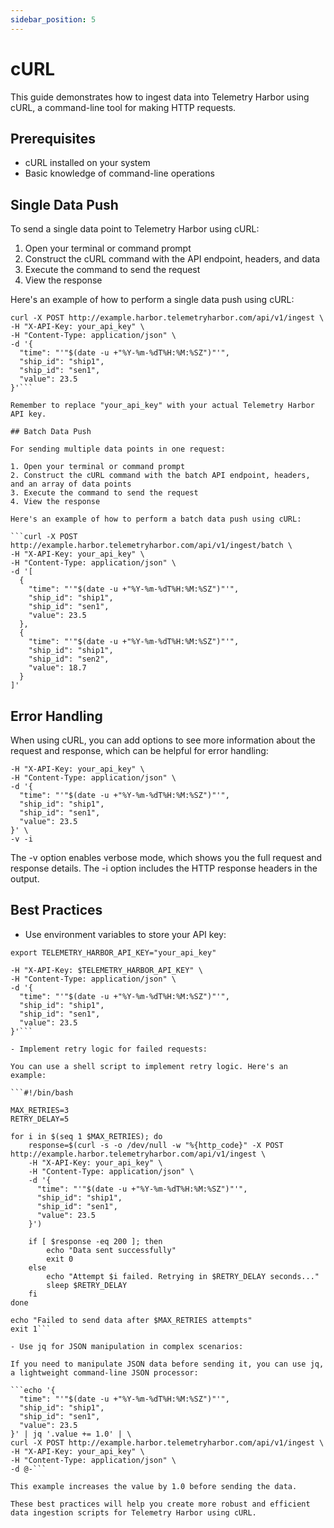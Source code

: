 ```yaml
---
sidebar_position: 5
---
```


# cURL

This guide demonstrates how to ingest data into Telemetry Harbor using cURL, a command-line tool for making HTTP requests.

## Prerequisites

- cURL installed on your system
- Basic knowledge of command-line operations

## Single Data Push

To send a single data point to Telemetry Harbor using cURL:

1. Open your terminal or command prompt
2. Construct the cURL command with the API endpoint, headers, and data
3. Execute the command to send the request
4. View the response

Here's an example of how to perform a single data push using cURL:
```
curl -X POST http://example.harbor.telemetryharbor.com/api/v1/ingest \
-H "X-API-Key: your_api_key" \
-H "Content-Type: application/json" \
-d '{
  "time": "'"$(date -u +"%Y-%m-%dT%H:%M:%SZ")"'",
  "ship_id": "ship1",
  "ship_id": "sen1",
  "value": 23.5
}'```

Remember to replace "your_api_key" with your actual Telemetry Harbor API key.

## Batch Data Push

For sending multiple data points in one request:

1. Open your terminal or command prompt
2. Construct the cURL command with the batch API endpoint, headers, and an array of data points
3. Execute the command to send the request
4. View the response

Here's an example of how to perform a batch data push using cURL:

```curl -X POST http://example.harbor.telemetryharbor.com/api/v1/ingest/batch \
-H "X-API-Key: your_api_key" \
-H "Content-Type: application/json" \
-d '[
  {
    "time": "'"$(date -u +"%Y-%m-%dT%H:%M:%SZ")"'",
    "ship_id": "ship1",
    "ship_id": "sen1",
    "value": 23.5
  },
  {
    "time": "'"$(date -u +"%Y-%m-%dT%H:%M:%SZ")"'",
    "ship_id": "ship1",
    "ship_id": "sen2",
    "value": 18.7
  }
]'
```
## Error Handling

When using cURL, you can add options to see more information about the request and response, which can be helpful for error handling:

```curl -X POST http://example.harbor.telemetryharbor.com/api/v1/ingest \
-H "X-API-Key: your_api_key" \
-H "Content-Type: application/json" \
-d '{
  "time": "'"$(date -u +"%Y-%m-%dT%H:%M:%SZ")"'",
  "ship_id": "ship1",
  "ship_id": "sen1",
  "value": 23.5
}' \
-v -i
```
The -v option enables verbose mode, which shows you the full request and response details.
The -i option includes the HTTP response headers in the output.

## Best Practices

- Use environment variables to store your API key:

```export TELEMETRY_HARBOR_API_KEY="your_api_key"```
```curl -X POST http://example.harbor.telemetryharbor.com/api/v1/ingest \
-H "X-API-Key: $TELEMETRY_HARBOR_API_KEY" \
-H "Content-Type: application/json" \
-d '{
  "time": "'"$(date -u +"%Y-%m-%dT%H:%M:%SZ")"'",
  "ship_id": "ship1",
  "ship_id": "sen1",
  "value": 23.5
}'```

- Implement retry logic for failed requests:

You can use a shell script to implement retry logic. Here's an example:

```#!/bin/bash

MAX_RETRIES=3
RETRY_DELAY=5

for i in $(seq 1 $MAX_RETRIES); do
    response=$(curl -s -o /dev/null -w "%{http_code}" -X POST http://example.harbor.telemetryharbor.com/api/v1/ingest \
    -H "X-API-Key: your_api_key" \
    -H "Content-Type: application/json" \
    -d '{
      "time": "'"$(date -u +"%Y-%m-%dT%H:%M:%SZ")"'",
      "ship_id": "ship1",
      "ship_id": "sen1",
      "value": 23.5
    }')

    if [ $response -eq 200 ]; then
        echo "Data sent successfully"
        exit 0
    else
        echo "Attempt $i failed. Retrying in $RETRY_DELAY seconds..."
        sleep $RETRY_DELAY
    fi
done

echo "Failed to send data after $MAX_RETRIES attempts"
exit 1```

- Use jq for JSON manipulation in complex scenarios:

If you need to manipulate JSON data before sending it, you can use jq, a lightweight command-line JSON processor:

```echo '{
  "time": "'"$(date -u +"%Y-%m-%dT%H:%M:%SZ")"'",
  "ship_id": "ship1",
  "ship_id": "sen1",
  "value": 23.5
}' | jq '.value += 1.0' | \
curl -X POST http://example.harbor.telemetryharbor.com/api/v1/ingest \
-H "X-API-Key: your_api_key" \
-H "Content-Type: application/json" \
-d @-```

This example increases the value by 1.0 before sending the data.

These best practices will help you create more robust and efficient data ingestion scripts for Telemetry Harbor using cURL.